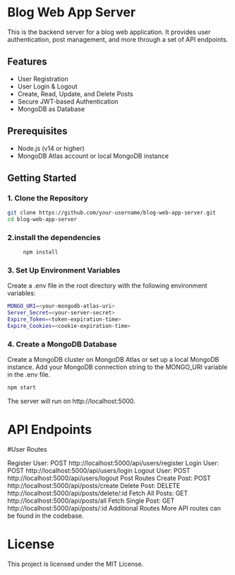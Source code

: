 # Blog Web App Server

This is the backend server for a blog web application. It provides user authentication, post management, and more through a set of API endpoints.

## Features

- User Registration
- User Login & Logout
- Create, Read, Update, and Delete Posts
- Secure JWT-based Authentication
- MongoDB as Database

## Prerequisites

- Node.js (v14 or higher)
- MongoDB Atlas account or local MongoDB instance

## Getting Started

### 1. Clone the Repository

```bash
git clone https://github.com/your-username/blog-web-app-server.git
cd blog-web-app-server
```
### 2.install the dependencies 
```bash
     npm install
```
### 3. Set Up Environment Variables
Create a .env file in the root directory with the following environment variables:
```bash
MONGO_URI=<your-mongodb-atlas-uri>
Server_Secret=<your-server-secret>
Expire_Token=<token-expiration-time>
Expire_Cookies=<cookie-expiration-time>
```
### 4. Create a MongoDB Database
Create a MongoDB cluster on MongoDB Atlas or set up a local MongoDB instance.
Add your MongoDB connection string to the MONGO_URI variable in the .env file.
```bash
npm start
```
The server will run on http://localhost:5000.

# API Endpoints
 #User Routes
 
Register User: POST http://localhost:5000/api/users/register
Login User: POST http://localhost:5000/api/users/login
Logout User: POST http://localhost:5000/api/users/logout
Post Routes
Create Post: POST http://localhost:5000/api/posts/create
Delete Post: DELETE http://localhost:5000/api/posts/delete/:id
Fetch All Posts: GET http://localhost:5000/api/posts/all
Fetch Single Post: GET http://localhost:5000/api/posts/:id
Additional Routes
More API routes can be found in the codebase.
 
# License
This project is licensed under the MIT License.
